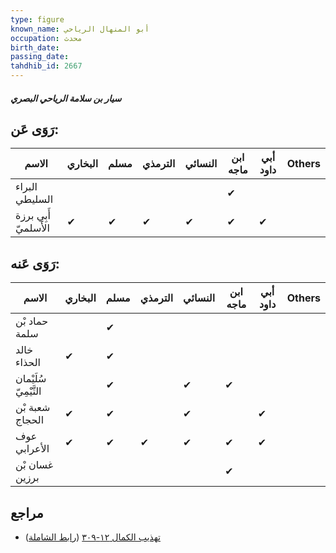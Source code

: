 ```yaml
---
type: figure
known_name: أبو المنهال الرياحي
occupation: محدث
birth_date:
passing_date:
tahdhib_id: 2667
---
```

##### سيار بن سلامة الرياحي البصري

## رَوَى عَن:
| الاسم                | البخاري | مسلم | الترمذي | النسائي | ابن ماجه | أبي داود | Others |
| -------------------- | ------- | ---- | ------- | ------- | -------- | -------- | ------ |
| البراء السليطي       |         |      |         |         | ✔        |          |        |
| أَبِي برزة الأَسلميّ | ✔       | ✔    | ✔       | ✔       | ✔        | ✔        |        |
## رَوَى عَنه:
| الاسم                 | البخاري | مسلم | الترمذي | النسائي | ابن ماجه | أبي داود | Others |
| --------------------- | ------- | ---- | ------- | ------- | -------- | -------- | ------ |
| حماد بْن سلمة         |         | ✔    |         |         |          |          |        |
| خالد الحذاء           | ✔       | ✔    |         |         |          |          |        |
| سُلَيْمان التَّيْمِيّ |         | ✔    |         | ✔       | ✔        |          |        |
| شعبة بْن الحجاج       | ✔       | ✔    |         | ✔       |          | ✔        |        |
| عوف الأعرابي          | ✔       | ✔    | ✔       | ✔       | ✔        | ✔        |        |
| غسان بْن برزين        |         |      |         |         | ✔        |          |        |
## مراجع
- [تهذيب الكمال ١٢-٣٠٩](obsidian://open?vault=Tahdhib-al-Kamal&file=Figures/٢٦٦٧-سيار%20بن%20سلامة%20الرياحي%20البصري) ([رابط الشاملة](https://shamela.ws/book/3722/6082))
